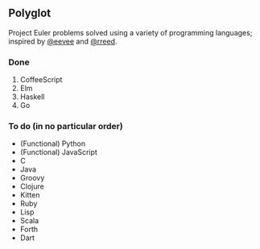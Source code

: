 Polyglot
--------

Project Euler problems solved using a variety of programming languages; inspired
by [@eevee](https://github.com/eevee) and [@rreed](https://github.com/rreed).

### Done

1. CoffeeScript
2. Elm
3. Haskell
4. Go

### To do (in no particular order)

* (Functional) Python
* (Functional) JavaScript
* C
* Java
* Groovy
* Clojure
* Kitten
* Ruby
* Lisp
* Scala
* Forth
* Dart
